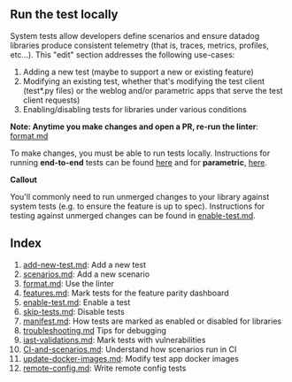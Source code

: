 ## Run the test locally
System tests allow developers define scenarios and ensure datadog libraries produce consistent telemetry (that is, traces, metrics, profiles, etc...). This "edit" section addresses the following use-cases:

1. Adding a new test (maybe to support a new or existing feature)
2. Modifying an existing test, whether that's modifying the test client (test*.py files) or the weblog and/or parametric apps that serve the test client requests)
3. Enabling/disabling tests for libraries under various conditions

**Note: Anytime you make changes and open a PR, re-run the linter**: [format.md](docs/edit/format.md)

To make changes, you must be able to run tests locally. Instructions for running **end-to-end** tests can be found [here](https://github.com/DataDog/system-tests/blob/main/docs/execute/README.md#run-tests) and for **parametric**, [here](https://github.com/DataDog/system-tests/blob/main/docs/scenarios/parametric.md#running-the-tests).

**Callout**

You'll commonly need to run unmerged changes to your library against system tests (e.g. to ensure the feature is up to spec). Instructions for testing against unmerged changes can be found in [enable-test.md](./enable-test.md).

## Index
1. [add-new-test.md](./add-new-test.md): Add a new test
2. [scenarios.md](./scenarios.md): Add a new scenario
3. [format.md](./format.md): Use the linter
4. [features.md](./features.md): Mark tests for the feature parity dashboard
5. [enable-test.md](./enable-test.md): Enable a test
6. [skip-tests.md](./skip-tests.md): Disable tests
7. [manifest.md](./manifest.md): How tests are marked as enabled or disabled for libraries
8. [troubleshooting.md](./troubleshooting.md) Tips for debugging
9. [iast-validations.md](./iast-validations.md): Mark tests with vulnerabilities
10. [CI-and-scenarios.md](./CI-and-scenarios.md): Understand how scenarios run in CI
11. [update-docker-images.md](./update-docker-images.md): Modify test app docker images
12. [remote-config.md](./remote-config.md): Write remote config tests
